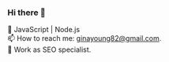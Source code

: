 ### Hi there 👋

<!--
**YangYgYang/YangYgYang** is a ✨ _special_ ✨ repository because its `README.md` (this file) appears on your GitHub profile.

Here are some ideas to get you started:

- 🔭 W
- 🌱 I’m currently learning ...
- 👯 I’m looking to collaborate on ...
- 🤔 I’m looking for help with ...
- 💬 Ask me about ...
- 📫 How to reach me: ...
- 😄 Pronouns: ...
- ⚡ Fun fact: ...
-->


🌱 JavaScript | Node.js  
📫 How to reach me: ginayoung82@gmail.com.   
💼 Work as SEO specialist.   
